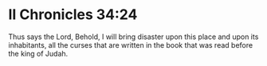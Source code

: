 # II Chronicles 34:24

Thus says the Lord, Behold, I will bring disaster upon this place and upon its inhabitants, all the curses that are written in the book that was read before the king of Judah.
